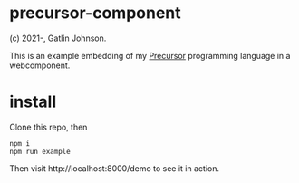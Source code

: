 precursor-component
===

(c) 2021-, Gatlin Johnson.

This is an example embedding of my [Precursor][precursor] programming language
in a webcomponent.

[precursor]: https://github.com/gatlin/precursor-ts

install
===

Clone this repo, then

```shell
npm i
npm run example
```

Then visit http://localhost:8000/demo to see it in action.
